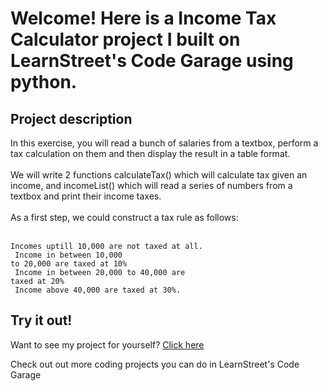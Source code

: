 
Welcome! Here is a Income Tax Calculator project I built on LearnStreet's Code Garage using python.
===============================================================================================================

Project description
-------------------------

In this exercise, you will read a bunch of salaries from a textbox, perform a tax calculation on them and then display the result in a table format. <br>
<br>
We will write 2 functions calculateTax() which will calculate tax given an income, and incomeList() which will read a series of numbers from a textbox and print their income taxes.<br>
<br>
As a first step, we could construct a tax rule as follows:<br>
<br><code>
Incomes uptill 10,000 are not taxed at all.<br>
Income in between 10,000 to 20,000 are taxed at 10%<br>
Income in between 20,000 to 40,000 are taxed at 20%<br>
Income above 40,000 are taxed at 30%.</code><br>

Try it out!
--------------

Want to see my project for yourself? [Click here](http://www.learnstreet.com//profile/52976ed676b99c10a1000516?page_name=project)

Check out out more coding projects you can do in LearnStreet's Code Garage
		